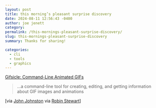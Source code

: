 ```yaml
---
layout: post
title: this morning’s pleasant surprise discovery
date: 2024-08-11 12:56:43 -0400
author: joe jenett
category: 
permalink: /this-mornings-pleasant-surprise-discovery/
slug: this-mornings-pleasant-surprise-discovery
summary: Thanks for sharing!

categories:
  - cli
  - tools
  - graphics
---
```

<a title="Gifsicle: Command-Line Animated GIFs" href="http://www.lcdf.org/gifsicle/">Gifsicle: Command-Line Animated GIFs</a>
<blockquote>
<p>
...a command-line tool for creating, editing, and getting information about GIF images and animations
</p>
</blockquote>
[via <a title="Bookmarked: Adding a delay to the end of an animated gif  Bookmarked: Adding a delay to the end of an animated gif – John's World Wide Wall Display" href="https://johnjohnston.info/blog/bookmarked-adding-a-delay-to-the-end-of-an-animated-gif/">John Johnston</a> via <a title="Adding a delay to the end of an animated gif – Robin's Interesting Thoughts" href="https://www.robinstewart.com/blog/2018/10/adding-a-delay-to-the-end-of-an-animated-gif/">Robin Stewart</a>]




<a style="display:none;" href="https://brid.gy/publish/mastodon"><small>(cross-posted to mastodon)</small></a>